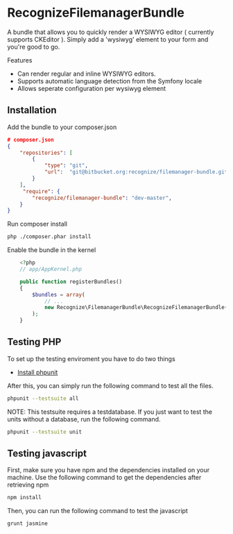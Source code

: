 RecognizeFilemanagerBundle
========================

A bundle that allows you to quickly render a WYSIWYG editor ( currently supports CKEditor ).
Simply add a 'wysiwyg' element to your form and you're good to go.

Features

* Can render regular and inline WYSIWYG editors.
* Supports automatic language detection from the Symfony locale
* Allows seperate configuration per wysiwyg element

Installation
-----------

Add the bundle to your composer.json

```json
# composer.json
{
	"repositories": [
		{
			"type": "git",
			"url":  "git@bitbucket.org:recognize/filemanager-bundle.git"
		}
	],
	 "require": {
		"recognize/filemanager-bundle": "dev-master",
	}
}
```

Run composer install

```sh
php ./composer.phar install
```

Enable the bundle in the kernel

```php
	<?php
	// app/AppKernel.php

    public function registerBundles()
    {
        $bundles = array(
            // ...
            new Recognize\FilemanagerBundle\RecognizeFilemanagerBundle(),
        );
    }
```

Testing PHP
--------------

To set up the testing enviroment you have to do two things

  * [Install phpunit][1]

[1]:  https://phpunit.de/manual/current/en/installation.html

After this, you can simply run the following command to test all the files.

```sh
phpunit --testsuite all
```

NOTE: This testsuite requires a testdatabase. If you just want to test the units without a database, run the following command.

```sh
phpunit --testsuite unit
```

Testing javascript
------------------------

First, make sure you have npm and the dependencies installed on your machine.
Use the following command to get the dependencies after retrieving npm

```sh
npm install
```

Then, you can run the following command to test the javascript

```sh
grunt jasmine
```

